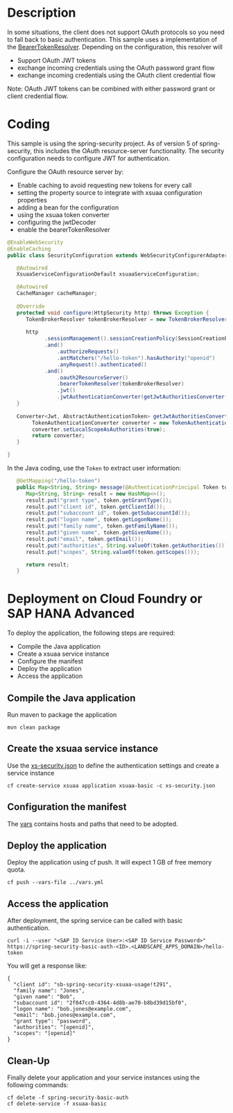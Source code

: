 # Description
In some situations, the client does not support OAuth protocols so you need to fall back to basic authentication. This sample uses a implementation of the [BearerTokenResolver](https://docs.spring.io/spring-security/site/docs/5.1.1.RELEASE/api/org/springframework/security/oauth2/server/resource/web/BearerTokenResolver.html). Depending on the configuration, this resolver will
- Support OAuth JWT tokens
- exchange incoming credentials using the OAuth password grant flow
- exchange incoming credentials using the OAuth client credential flow

Note: OAuth JWT tokens can be combined with either password grant or client credential flow.

# Coding
This sample is using the spring-security project. As of version 5 of spring-security, this includes the OAuth resource-server functionality. The security configuration needs to configure JWT for authentication.

Configure the OAuth resource server by:
- Enable caching to avoid requesting new tokens for every call
- setting the property source to integrate with xsuaa configuration properties
- adding a bean for the configuration
- using the xsuaa token converter
- configuring the jwtDecoder
- enable the bearerTokenResolver

```java
@EnableWebSecurity
@EnableCaching
public class SecurityConfiguration extends WebSecurityConfigurerAdapter {

   @Autowired
   XsuaaServiceConfigurationDefault xsuaaServiceConfiguration;

   @Autowired
   CacheManager cacheManager;
   
   @Override
   protected void configure(HttpSecurity http) throws Exception {
      TokenBrokerResolver tokenBrokerResolver = new TokenBrokerResolver(xsuaaServiceConfiguration, cacheManager.getCache("token"),AuthenticationMethod.BASIC);
      
      http
            .sessionManagement().sessionCreationPolicy(SessionCreationPolicy.STATELESS)
            .and()
                .authorizeRequests()
                .antMatchers("/hello-token").hasAuthority("openid")
                .anyRequest().authenticated()
            .and()
                .oauth2ResourceServer()
                .bearerTokenResolver(tokenBrokerResolver)
                .jwt()
                .jwtAuthenticationConverter(getJwtAuthoritiesConverter());
   }
   
   Converter<Jwt, AbstractAuthenticationToken> getJwtAuthoritiesConverter() {
        TokenAuthenticationConverter converter = new TokenAuthenticationConverter(xsuaaServiceConfiguration);
        converter.setLocalScopeAsAuthorities(true);
        return converter;
   }

}
```

In the Java coding, use the `Token` to extract user information:

```java
   @GetMapping("/hello-token")
   public Map<String, String> message(@AuthenticationPrincipal Token token) {
      Map<String, String> result = new HashMap<>();
      result.put("grant type", token.getGrantType());
      result.put("client id", token.getClientId());
      result.put("subaccount id", token.getSubaccountId());
      result.put("logon name", token.getLogonName());
      result.put("family name", token.getFamilyName());
      result.put("given name", token.getGivenName());
      result.put("email", token.getEmail());
      result.put("authorities", String.valueOf(token.getAuthorities()));
      result.put("scopes", String.valueOf(token.getScopes()));

      return result;
   }
```

# Deployment on Cloud Foundry or SAP HANA Advanced
To deploy the application, the following steps are required:
- Compile the Java application
- Create a xsuaa service instance
- Configure the manifest
- Deploy the application
- Access the application

## Compile the Java application
Run maven to package the application
```shell
mvn clean package
```

## Create the xsuaa service instance
Use the [xs-security.json](./xs-security.json) to define the authentication settings and create a service instance
```shell
cf create-service xsuaa application xsuaa-basic -c xs-security.json
```

## Configuration the manifest
The [vars](../vars.yml) contains hosts and paths that need to be adopted.

## Deploy the application
Deploy the application using cf push. It will expect 1 GB of free memory quota.

```shell
cf push --vars-file ../vars.yml
```

## Access the application
After deployment, the spring service can be called with basic authentication.
```shell
curl -i --user "<SAP ID Service User>:<SAP ID Service Password>" https://spring-security-basic-auth-<ID>.<LANDSCAPE_APPS_DOMAIN>/hello-token
```

You will get a response like:
```
{
  "client id": "sb-spring-security-xsuaa-usage!t291",
  "family name": "Jones",
  "given name": "Bob",
  "subaccount id": "2f047cc0-4364-4d8b-ae70-b8bd39d15bf0",
  "logon name": "bob.jones@example.com",
  "email": "bob.jones@example.com",
  "grant type": "password",
  "authorities": "[openid]",
  "scopes": "[openid]"
}
```

## Clean-Up

Finally delete your application and your service instances using the following commands:
```
cf delete -f spring-security-basic-auth
cf delete-service -f xsuaa-basic
```

